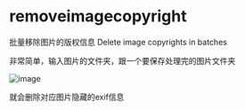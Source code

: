 # removeimagecopyright
批量移除图片的版权信息 Delete image copyrights in batches

非常简单，输入图片的文件夹，跟一个要保存处理完的图片文件夹

![image](https://github.com/onestar1/removeimagecopyright/assets/10646303/de6a64b6-73d6-4fe5-9d9b-b3676c9efa78)

就会删除对应图片隐藏的exif信息


